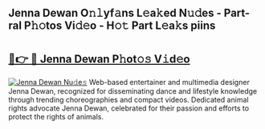 ## Jenna Dewan O𝚗𝚕yf𝚊ns L𝚎a𝚔ed N𝚞𝚍es - Part-raI P𝚑𝚘tos Vi𝚍𝚎o - H𝚘𝚝 Part L𝚎a𝚔s piins

# <h2><a href="http://kf57xn.oniu.top/?m=Jenna+Dewan">🔗👉 🔴 Jenna Dewan P𝚑ot𝚘𝚜 V𝚒d𝚎o</a></h2>

[![Jenna Dewan Nu𝚍e𝚜](https://i.imgur.com/0qMVB7G.gif)](http://kf57xn.oniu.top/?m=Jenna+Dewan)
Web-based entertainer and multimedia designer Jenna Dewan, recognized for disseminating dance and lifestyle knowledge through trending choreographies and compact videos. Dedicated animal rights advocate Jenna Dewan, celebrated for their passion and efforts to protect the rights of animals.  
